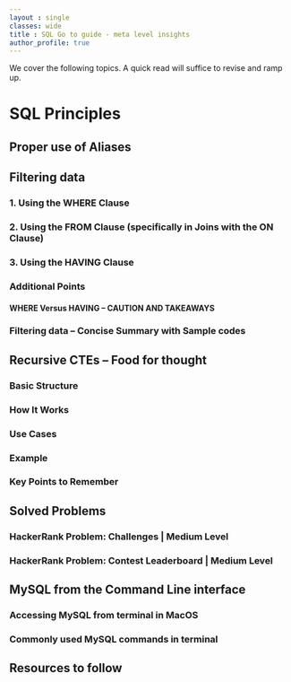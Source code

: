 ```yaml
---
layout : single
classes: wide
title : SQL Go to guide - meta level insights
author_profile: true
---
```


We cover the following topics. A quick read will suffice to revise and ramp up.

# SQL Principles

## Proper use of Aliases

## Filtering data

### 1. Using the WHERE Clause

### 2. Using the FROM Clause (specifically in Joins with the ON Clause)

### 3. Using the HAVING Clause

### Additional Points

#### WHERE Versus HAVING – CAUTION AND TAKEAWAYS

### Filtering data – Concise Summary with Sample codes

## Recursive CTEs – Food for thought

### Basic Structure

### How It Works

### Use Cases

### Example

### Key Points to Remember

## Solved Problems

### HackerRank Problem: Challenges | Medium Level

### HackerRank Problem: Contest Leaderboard | Medium Level

## MySQL from the Command Line interface

### Accessing MySQL from terminal in MacOS

### Commonly used MySQL commands in terminal

## Resources to follow
